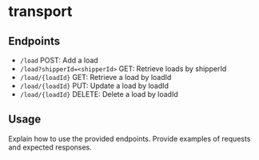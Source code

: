 # transport


## Endpoints

- `/load` POST: Add a load
- `/load?shipperId=<shipperId>` GET: Retrieve loads by shipperId
- `/load/{loadId}` GET: Retrieve a load by loadId
- `/load/{loadId}` PUT: Update a load by loadId
- `/load/{loadId}` DELETE: Delete a load by loadId

## Usage

Explain how to use the provided endpoints. Provide examples of requests and expected responses.
